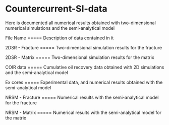 # Countercurrent-SI-data

Here is documented all numerical results obtained with two-dimensional numerical simulations and the semi-analytical model

File Name  ===== Description of data contained in it 

2DSR - Fracture ===== Two-dimensional simulation results for the fracture

2DSR - Matrix ===== Two-dimensional simulation results for the matrix

COIR data ===== Cumulative oil recovery data obtained with 2D simulations and the semi-analytical model

Ex cores ===== Experimental data, and numerical results obtained with the semi-analytical model

NRSM - Fracture ===== Numerical results with the semi-analytical model for the fracture

NRSM - Matrix ===== Numerical results with the semi-analytical model for the matrix




